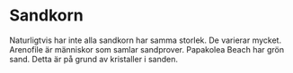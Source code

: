 # Sandkorn

Naturligtvis har inte alla sandkorn har samma storlek. De varierar mycket.
Arenofile är människor som samlar sandprover. Papakolea Beach har grön sand.
Detta är på grund av kristaller i sanden.
